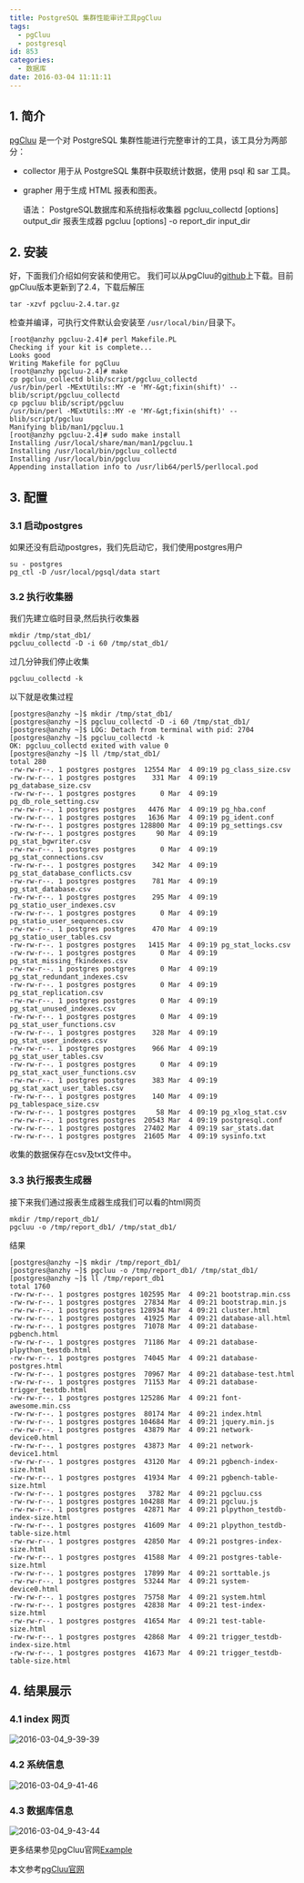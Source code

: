```yaml
---
title: PostgreSQL 集群性能审计工具pgCluu
tags:
  - pgCluu
  - postgresql
id: 853
categories:
  - 数据库
date: 2016-03-04 11:11:11
---
```

## 1. 简介
[pgCluu](http://pgcluu.darold.net/) 是一个对 PostgreSQL 集群性能进行完整审计的工具，该工具分为两部分：
* collector 用于从 PostgreSQL 集群中获取统计数据，使用 psql 和 sar 工具。
* grapher 用于生成 HTML 报表和图表。

    语法：
        PostgreSQL数据库和系统指标收集器
             pgcluu_collectd [options] output_dir
       报表生成器
             pgcluu [options] -o report_dir input_dir
 

## 2. 安装
好，下面我们介绍如何安装和使用它。
我们可以从pgCluu的[github](https://github.com/darold/pgcluu/releases)上下载。目前gpCluu版本更新到了2.4，下载后解压

    tar -xzvf pgcluu-2.4.tar.gz
检查并编译，可执行文件默认会安装至 `/usr/local/bin/`目录下。

    [root@anzhy pgcluu-2.4]# perl Makefile.PL
    Checking if your kit is complete...
    Looks good
    Writing Makefile for pgCluu
    [root@anzhy pgcluu-2.4]# make
    cp pgcluu_collectd blib/script/pgcluu_collectd
    /usr/bin/perl -MExtUtils::MY -e 'MY-&gt;fixin(shift)' -- blib/script/pgcluu_collectd
    cp pgcluu blib/script/pgcluu
    /usr/bin/perl -MExtUtils::MY -e 'MY-&gt;fixin(shift)' -- blib/script/pgcluu
    Manifying blib/man1/pgcluu.1
    [root@anzhy pgcluu-2.4]# sudo make install
    Installing /usr/local/share/man/man1/pgcluu.1
    Installing /usr/local/bin/pgcluu_collectd
    Installing /usr/local/bin/pgcluu
    Appending installation info to /usr/lib64/perl5/perllocal.pod

## 3. 配置
### 3.1 启动postgres
如果还没有启动postgres，我们先启动它，我们使用postgres用户
    
    su - postgres
    pg_ctl -D /usr/local/pgsql/data start
### 3.2 执行收集器
我们先建立临时目录,然后执行收集器

    mkdir /tmp/stat_db1/
    pgcluu_collectd -D -i 60 /tmp/stat_db1/
过几分钟我们停止收集

    pgcluu_collectd -k
以下就是收集过程

```
[postgres@anzhy ~]$ mkdir /tmp/stat_db1/
[postgres@anzhy ~]$ pgcluu_collectd -D -i 60 /tmp/stat_db1/
[postgres@anzhy ~]$ LOG: Detach from terminal with pid: 2704
[postgres@anzhy ~]$ pgcluu_collectd -k
OK: pgcluu_collectd exited with value 0
[postgres@anzhy ~]$ ll /tmp/stat_db1/
total 280
-rw-rw-r--. 1 postgres postgres  12554 Mar  4 09:19 pg_class_size.csv
-rw-rw-r--. 1 postgres postgres    331 Mar  4 09:19 pg_database_size.csv
-rw-rw-r--. 1 postgres postgres      0 Mar  4 09:19 pg_db_role_setting.csv
-rw-rw-r--. 1 postgres postgres   4476 Mar  4 09:19 pg_hba.conf
-rw-rw-r--. 1 postgres postgres   1636 Mar  4 09:19 pg_ident.conf
-rw-rw-r--. 1 postgres postgres 128800 Mar  4 09:19 pg_settings.csv
-rw-rw-r--. 1 postgres postgres     90 Mar  4 09:19 pg_stat_bgwriter.csv
-rw-rw-r--. 1 postgres postgres      0 Mar  4 09:19 pg_stat_connections.csv
-rw-rw-r--. 1 postgres postgres    342 Mar  4 09:19 pg_stat_database_conflicts.csv
-rw-rw-r--. 1 postgres postgres    781 Mar  4 09:19 pg_stat_database.csv
-rw-rw-r--. 1 postgres postgres    295 Mar  4 09:19 pg_statio_user_indexes.csv
-rw-rw-r--. 1 postgres postgres      0 Mar  4 09:19 pg_statio_user_sequences.csv
-rw-rw-r--. 1 postgres postgres    470 Mar  4 09:19 pg_statio_user_tables.csv
-rw-rw-r--. 1 postgres postgres   1415 Mar  4 09:19 pg_stat_locks.csv
-rw-rw-r--. 1 postgres postgres      0 Mar  4 09:19 pg_stat_missing_fkindexes.csv
-rw-rw-r--. 1 postgres postgres      0 Mar  4 09:19 pg_stat_redundant_indexes.csv
-rw-rw-r--. 1 postgres postgres      0 Mar  4 09:19 pg_stat_replication.csv
-rw-rw-r--. 1 postgres postgres      0 Mar  4 09:19 pg_stat_unused_indexes.csv
-rw-rw-r--. 1 postgres postgres      0 Mar  4 09:19 pg_stat_user_functions.csv
-rw-rw-r--. 1 postgres postgres    328 Mar  4 09:19 pg_stat_user_indexes.csv
-rw-rw-r--. 1 postgres postgres    966 Mar  4 09:19 pg_stat_user_tables.csv
-rw-rw-r--. 1 postgres postgres      0 Mar  4 09:19 pg_stat_xact_user_functions.csv
-rw-rw-r--. 1 postgres postgres    383 Mar  4 09:19 pg_stat_xact_user_tables.csv
-rw-rw-r--. 1 postgres postgres    140 Mar  4 09:19 pg_tablespace_size.csv
-rw-rw-r--. 1 postgres postgres     58 Mar  4 09:19 pg_xlog_stat.csv
-rw-rw-r--. 1 postgres postgres  20543 Mar  4 09:19 postgresql.conf
-rw-rw-r--. 1 postgres postgres  27402 Mar  4 09:19 sar_stats.dat
-rw-rw-r--. 1 postgres postgres  21605 Mar  4 09:19 sysinfo.txt
```
收集的数据保存在csv及txt文件中。
### 3.3 执行报表生成器
接下来我们通过报表生成器生成我们可以看的html网页

    mkdir /tmp/report_db1/
    pgcluu -o /tmp/report_db1/ /tmp/stat_db1/

结果
```
[postgres@anzhy ~]$ mkdir /tmp/report_db1/
[postgres@anzhy ~]$ pgcluu -o /tmp/report_db1/ /tmp/stat_db1/
[postgres@anzhy ~]$ ll /tmp/report_db1
total 1760
-rw-rw-r--. 1 postgres postgres 102595 Mar  4 09:21 bootstrap.min.css
-rw-rw-r--. 1 postgres postgres  27834 Mar  4 09:21 bootstrap.min.js
-rw-rw-r--. 1 postgres postgres 128934 Mar  4 09:21 cluster.html
-rw-rw-r--. 1 postgres postgres  41925 Mar  4 09:21 database-all.html
-rw-rw-r--. 1 postgres postgres  71078 Mar  4 09:21 database-pgbench.html
-rw-rw-r--. 1 postgres postgres  71186 Mar  4 09:21 database-plpython_testdb.html
-rw-rw-r--. 1 postgres postgres  74045 Mar  4 09:21 database-postgres.html
-rw-rw-r--. 1 postgres postgres  70967 Mar  4 09:21 database-test.html
-rw-rw-r--. 1 postgres postgres  71153 Mar  4 09:21 database-trigger_testdb.html
-rw-rw-r--. 1 postgres postgres 125286 Mar  4 09:21 font-awesome.min.css
-rw-rw-r--. 1 postgres postgres  80174 Mar  4 09:21 index.html
-rw-rw-r--. 1 postgres postgres 104684 Mar  4 09:21 jquery.min.js
-rw-rw-r--. 1 postgres postgres  43879 Mar  4 09:21 network-device0.html
-rw-rw-r--. 1 postgres postgres  43873 Mar  4 09:21 network-device1.html
-rw-rw-r--. 1 postgres postgres  43120 Mar  4 09:21 pgbench-index-size.html
-rw-rw-r--. 1 postgres postgres  41934 Mar  4 09:21 pgbench-table-size.html
-rw-rw-r--. 1 postgres postgres   3782 Mar  4 09:21 pgcluu.css
-rw-rw-r--. 1 postgres postgres 104288 Mar  4 09:21 pgcluu.js
-rw-rw-r--. 1 postgres postgres  42871 Mar  4 09:21 plpython_testdb-index-size.html
-rw-rw-r--. 1 postgres postgres  41609 Mar  4 09:21 plpython_testdb-table-size.html
-rw-rw-r--. 1 postgres postgres  42850 Mar  4 09:21 postgres-index-size.html
-rw-rw-r--. 1 postgres postgres  41588 Mar  4 09:21 postgres-table-size.html
-rw-rw-r--. 1 postgres postgres  17899 Mar  4 09:21 sorttable.js
-rw-rw-r--. 1 postgres postgres  53244 Mar  4 09:21 system-device0.html
-rw-rw-r--. 1 postgres postgres  75758 Mar  4 09:21 system.html
-rw-rw-r--. 1 postgres postgres  42838 Mar  4 09:21 test-index-size.html
-rw-rw-r--. 1 postgres postgres  41654 Mar  4 09:21 test-table-size.html
-rw-rw-r--. 1 postgres postgres  42868 Mar  4 09:21 trigger_testdb-index-size.html
-rw-rw-r--. 1 postgres postgres  41673 Mar  4 09:21 trigger_testdb-table-size.html
```
## 4. 结果展示
### 4.1 index 网页
![2016-03-04_9-39-39](/uploads/2016/03/2016-03-04_9-39-39.jpg)
### 4.2 系统信息
![2016-03-04_9-41-46](/uploads/2016/03/2016-03-04_9-41-46.jpg)

### 4.3 数据库信息
![2016-03-04_9-43-44](/uploads/2016/03/2016-03-04_9-43-44.jpg)

更多结果参见pgCluu官网[Example](http://pgcluu.darold.net/example/index.html)

本文参考[pgCluu官网](http://pgcluu.darold.net)